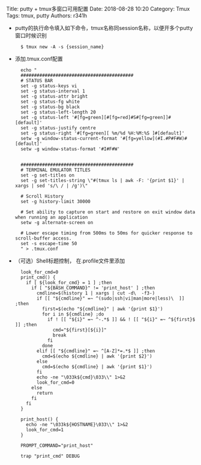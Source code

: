 Title: putty + tmux多窗口可用配置
Date: 2018-08-28 10:20
Category: Tmux
Tags: tmux, putty
Authors: r341h

- putty的执行命令填入如下命令，tmux名称同session名称，以便开多个putty窗口时候识别

        $ tmux new -A -s {session_name}

- 添加.tmux.conf配置

        echo "
        ##########################################
        # STATUS BAR
        set -g status-keys vi
        set -g status-interval 1
        set -g status-attr bright
        set -g status-fg white
        set -g status-bg black
        set -g status-left-length 20
        set -g status-left '#[fg=green][#[fg=red]#S#[fg=green]]#[default]'
        set -g status-justify centre
        set -g status-right '#[fg=green][ %m/%d %H:%M:%S ]#[default]'
        setw -g window-status-current-format '#[fg=yellow](#I.#P#F#W)#[default]'
        setw -g window-status-format '#I#F#W'


        ##########################################
        # TERMINAL EMULATOR TITLES
        set -g set-titles on
        set -g set-titles-string \"#(tmux ls | awk -F: '{print $1}' | xargs | sed 's/\ / | /g')\"

        # Scroll History
        set -g history-limit 30000

        # Set ability to capture on start and restore on exit window data when running an application
        setw -g alternate-screen on

        # Lower escape timing from 500ms to 50ms for quicker response to scroll-buffer access.
        set -s escape-time 50
        " > .tmux.conf

- （可选）Shell标题控制， 在.profile文件里添加

        look_for_cmd=0
        print_cmd() {
          if [ ${look_for_cmd} = 1 ] ;then
            if [ "${BASH_COMMAND}" != 'print_host' ] ;then
              cmdline=$(history 1 | xargs | cut -d\  -f3-)
              if [[ "${cmdline}" =~ ^(sudo|ssh|vi|man|more|less)\  ]] ;then
                first=$(echo "${cmdline}" | awk '{print $1}')
                for i in ${cmdline} ;do
                  if ! [[ "${i}" =~ ^-.*$ ]] && ! [[ "${i}" =~ ^${first}$ ]] ;then
                    cmd="${first}[${i}]"
                    break
                  fi
                done
              elif [[ "${cmdline}" =~ ^[A-Z]*=.*$ ]] ;then
                cmd=$(echo ${cmdline} | awk '{print $2}')
              else
                cmd=$(echo ${cmdline} | awk '{print $1}')
              fi
              echo -ne "\033k${cmd}\033\\" 1>&2
              look_for_cmd=0
            else
              return
            fi
          fi
        }

        print_host() {
          echo -ne "\033k${HOSTNAME}\033\\" 1>&2
          look_for_cmd=1
        }

        PROMPT_COMMAND="print_host"

        trap "print_cmd" DEBUG
